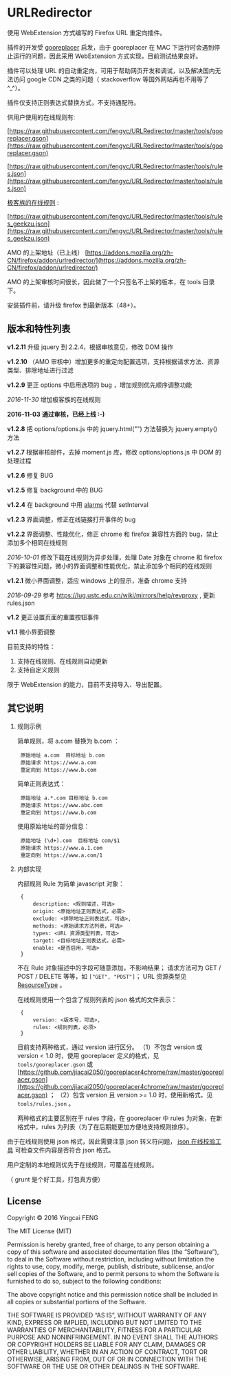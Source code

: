 URLRedirector
=============

使用 WebExtension 方式编写的 Firefox URL 重定向插件。

插件的开发受 [gooreplacer](https://github.com/jiacai2050/gooreplacer) 启发，由于 gooreplacer 在 MAC 下运行时会遇到停止运行的问题，因此采用 WebExtension 方式实现，目前测试结果良好。

插件可以处理 URL 的自动重定向，可用于帮助网页开发和调试，以及解决国内无法访问 google CDN 之类的问题（ stackoverflow 等国外网站再也不用等了^_^）。

插件仅支持正则表达式替换方式，不支持通配符。

供用户使用的在线规则有:

[https://raw.githubusercontent.com/fengyc/URLRedirector/master/tools/gooreplacer.gson](https://raw.githubusercontent.com/fengyc/URLRedirector/master/tools/gooreplacer.gson)

[https://raw.githubusercontent.com/fengyc/URLRedirector/master/tools/rules.json](https://raw.githubusercontent.com/fengyc/URLRedirector/master/tools/rules.json)

[极客族的在线规则](http://cdn.geekzu.org/cached.html) :

[https://raw.githubusercontent.com/fengyc/URLRedirector/master/tools/rules_geekzu.json](https://raw.githubusercontent.com/fengyc/URLRedirector/master/tools/rules_geekzu.json)

AMO 的上架地址（已上线） [https://addons.mozilla.org/zh-CN/firefox/addon/urlredirector/](https://addons.mozilla.org/zh-CN/firefox/addon/urlredirector/)

AMO 的上架审核时间很长，因此做了一个只签名不上架的版本，在 tools 目录下。

安装插件前，请升级 firefox 到最新版本（48+）。

版本和特性列表
-------

**v1.2.11** 升级 jquery 到 2.2.4，根据审核意见，修改 DOM 操作

**v1.2.10** （AMO 审核中）增加更多的重定向配置选项，支持根据请求方法、资源类型、排除地址进行过滤

**v1.2.9** 更正 options 中启用选项的 bug ，增加规则优先顺序调整功能

*2016-11-30* 增加极客族的在线规则

**2016-11-03** **通过审核，已经上线 :-)**

**v1.2.8** 把 options/options.js 中的 jquery.html("") 方法替换为 jquery.empty() 方法

**v1.2.7** 根据审核邮件，去掉 moment.js 库，修改 options/options.js 中 DOM 的处理过程

**v1.2.6** 修复 BUG

**v1.2.5** 修复 background 中的 BUG

**v1.2.4** 在 background 中用 [alarms](https://developer.mozilla.org/en-US/Add-ons/WebExtensions/API/alarms) 代替 setInterval

**v1.2.3** 界面调整，修正在线链接打开事件的 bug

**v1.2.2** 界面调整、性能优化，修正 chrome 和 firefox 兼容性方面的 bug，禁止添加多个相同在线规则

*2016-10-01* 修改下载在线规则为异步处理，处理 Date 对象在 chrome 和 firefox 下的兼容性问题，微小的界面调整和性能优化，禁止添加多个相同的在线规则

**v1.2.1** 微小界面调整，适应 windows 上的显示，准备 chrome 支持

*2016-09-29* 参考 https://lug.ustc.edu.cn/wiki/mirrors/help/revproxy , 更新 rules.json 

**v1.2** 更正设置页面的重置按钮事件

**v1.1** 微小界面调整

目前支持的特性：

1. 支持在线规则、在线规则自动更新
2. 支持自定义规则

限于 WebExtension 的能力，目前不支持导入、导出配置。

其它说明
--------

1. 规则示例

    简单规则，将 a.com 替换为 b.com ：
    
        原始地址 a.com  目标地址 b.com
        原始请求 https://www.a.com
        重定向到 https://www.b.com
    
    简单正则表达式：
    
        原始地址 a.*.com 目标地址 b.com
        原始请求 https://www.abc.com
        重定向到 https://www.b.com
        
    使用原始地址的部分信息：
    
        原始地址 (\d+).com  目标地址 com/$1
        原始请求 https://www.a.1.com
        重定向到 https://www.a.com/1

2. 内部实现

    内部规则 Rule 为简单 javascript 对象：
    
        {
            description: <规则描述，可选>
            origin: <原始地址正则表达式，必需>
            exclude: <排除地址正则表达式，可选>,
            methods: <原始请求方法列表，可选>
            types: <URL 资源类型列表，可选>
            target: <目标地址正则表达式，必需>
            enable: <是否启用，可选>
        }
    
    不在 Rule 对象描述中的字段可随意添加，不影响结果；
    请求方法可为 GET / POST / DELETE 等等，如 `["GET", "POST"]`；
    URL 资源类型见 [ResourceType](https://developer.mozilla.org/en-US/Add-ons/WebExtensions/API/webRequest/ResourceType) 。
    
    
    在线规则使用一个包含了规则列表的 json 格式的文件表示：
    
        {
            version: <版本号，可选>,
            rules: <规则列表，必须>
        }
    
    目前支持两种格式，通过 version 进行区分。
    （1）不包含 version 或 version < 1.0 时，使用 gooreplacer 定义的格式，见 `tools/gooreplacer.gson` 或 [https://github.com/jiacai2050/gooreplacer4chrome/raw/master/gooreplacer.gson](https://github.com/jiacai2050/gooreplacer4chrome/raw/master/gooreplacer.gson) ；
    （2）包含 version 且 version >= 1.0 时，使用新格式，见 `tools/rules.json` 。
    
    两种格式的主要区别在于 rules 字段，在 gooreplacer 中 rules 为对象，在新格式中，rules 为列表（为了在后期能更加方便地支持规则排序）。

由于在线规则使用 json 格式，因此需要注意 json 转义符问题， [json 在线校验工具](http://json.cn/) 可检查文件内容是否符合 json 格式。

用户定制的本地规则优先于在线规则，可覆盖在线规则。

（ grunt 是个好工具，打包真方便）

License
-------

Copyright © 2016 Yingcai FENG

The MIT License (MIT)

Permission is hereby granted, free of charge, to any person obtaining a copy of this software and associated documentation files (the “Software”), to deal in the Software without restriction, including without limitation the rights to use, copy, modify, merge, publish, distribute, sublicense, and/or sell copies of the Software, and to permit persons to whom the Software is furnished to do so, subject to the following conditions:

The above copyright notice and this permission notice shall be included in all copies or substantial portions of the Software.

THE SOFTWARE IS PROVIDED “AS IS”, WITHOUT WARRANTY OF ANY KIND, EXPRESS OR IMPLIED, INCLUDING BUT NOT LIMITED TO THE WARRANTIES OF MERCHANTABILITY, FITNESS FOR A PARTICULAR PURPOSE AND NONINFRINGEMENT. IN NO EVENT SHALL THE AUTHORS OR COPYRIGHT HOLDERS BE LIABLE FOR ANY CLAIM, DAMAGES OR OTHER LIABILITY, WHETHER IN AN ACTION OF CONTRACT, TORT OR OTHERWISE, ARISING FROM, OUT OF OR IN CONNECTION WITH THE SOFTWARE OR THE USE OR OTHER DEALINGS IN THE SOFTWARE.
